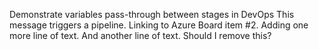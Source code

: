 Demonstrate variables pass-through between stages in DevOps
This message triggers a pipeline.
Linking to Azure Board item #2.
Adding one more line of text.
And another line of text.
Should I remove this?